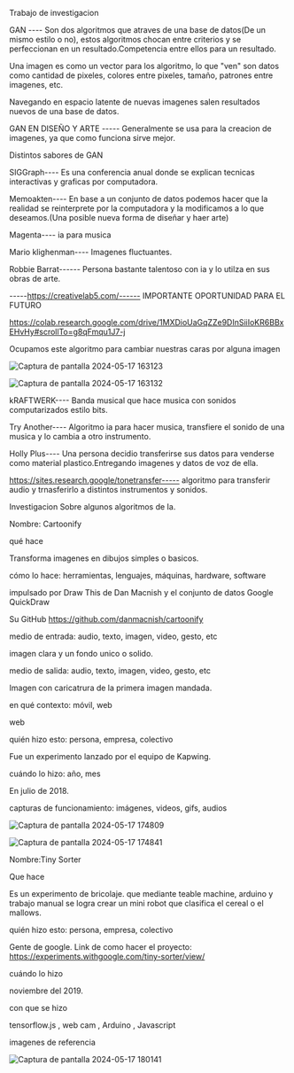 Trabajo de investigacion

GAN ---- Son dos algoritmos que atraves de una base de datos(De un mismo estilo o no), 
estos algoritmos chocan entre criterios y se perfeccionan en un resultado.Competencia entre ellos para un resultado.

Una imagen es como un vector para los algoritmo, lo que "ven" son datos como cantidad de pixeles,
colores entre pixeles, tamaño, patrones entre imagenes, etc.

Navegando en espacio latente de nuevas imagenes salen resultados nuevos de una base de datos.

GAN EN DISEÑO Y ARTE ----- Generalmente se usa para la creacion de imagenes, ya que como funciona sirve mejor.

Distintos sabores de GAN

SIGGraph---- Es una conferencia anual donde se explican tecnicas interactivas y graficas por computadora.


Memoakten---- En base a un conjunto de datos podemos hacer que la realidad se reinterprete por la computadora 
y la modificamos a lo que deseamos.(Una posible nueva forma de diseñar y haer arte)


Magenta---- ia para musica


Mario klighenman---- Imagenes fluctuantes.

Robbie Barrat------ Persona bastante talentoso con ia y lo utilza en sus obras de arte.



-----https://creativelab5.com/------  IMPORTANTE OPORTUNIDAD PARA EL FUTURO


https://colab.research.google.com/drive/1MXDioUaGqZZe9DInSiiIoKR6BBxEHvHy#scrollTo=g8qFmqu1J7-j


Ocupamos este algoritmo para cambiar nuestras caras por alguna imagen



![Captura de pantalla 2024-05-17 163123](https://github.com/Juanitaliano/audiv027-2024-1/assets/163590978/83c3a8df-4f6c-4e09-a36e-07ffff0dcc55)




![Captura de pantalla 2024-05-17 163132](https://github.com/Juanitaliano/audiv027-2024-1/assets/163590978/ab0dad32-7bfb-4868-8419-8b717edf5c87)




kRAFTWERK---- Banda musical que hace musica con sonidos computarizados estilo bits.


Try Another---- Algoritmo ia para hacer musica, transfiere el sonido de una musica y lo cambia a otro instrumento.


Holly Plus---- Una persona decidio transferirse sus datos para venderse como material plastico.Entregando  imagenes y datos de voz de ella.

https://sites.research.google/tonetransfer----- algoritmo para transferir audio y trnasferirlo a distintos instrumentos y sonidos.



Investigacion Sobre algunos algoritmos de Ia.

Nombre: Cartoonify


qué hace

Transforma imagenes en dibujos simples  o basicos.


cómo lo hace: herramientas, lenguajes, máquinas, hardware, software

impulsado por Draw This de Dan Macnish y el conjunto de datos Google QuickDraw 

Su GitHub 
https://github.com/danmacnish/cartoonify


medio de entrada: audio, texto, imagen, video, gesto, etc

imagen clara y un fondo unico o solido.

medio de salida: audio, texto, imagen, video, gesto, etc

Imagen con caricatrura de la primera imagen mandada.

en qué contexto: móvil, web

web

quién hizo esto: persona, empresa, colectivo

Fue un experimento lanzado por el equipo de Kapwing.

cuándo lo hizo: año, mes

 En julio de 2018.
 
capturas de funcionamiento: imágenes, videos, gifs, audios


![Captura de pantalla 2024-05-17 174809](https://github.com/Juanitaliano/audiv027-2024-1/assets/163590978/29157004-6bb1-4459-984c-52e505f791d0)


![Captura de pantalla 2024-05-17 174841](https://github.com/Juanitaliano/audiv027-2024-1/assets/163590978/7a90c6a5-ad2a-4719-98b9-a3229afa1c0d)



Nombre:Tiny Sorter

Que hace

Es un experimento de bricolaje. que mediante teable machine, arduino y trabajo manual se logra crear un mini robot que clasifica el cereal o el mallows.

quién hizo esto: persona, empresa, colectivo

Gente de google.
Link de como hacer el proyecto: https://experiments.withgoogle.com/tiny-sorter/view/

cuándo lo hizo

noviembre del 2019.

con que se hizo

tensorflow.js , web cam , Arduino , Javascript

imagenes de referencia

![Captura de pantalla 2024-05-17 180141](https://github.com/Juanitaliano/audiv027-2024-1/assets/163590978/7c9c730e-ca79-4052-9662-e28831dc6a42)







